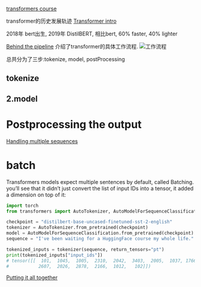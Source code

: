
[transformers course](https://huggingface.co/course/chapter1/1)


transformer的历史发展轨迹
[Transformer intro](https://huggingface.co/course/chapter1/4?fw=pt)

2018年 bert出生, 
2019年 DistilBERT, 相比bert,  60% faster, 40% lighter




[Behind the pipeline](https://huggingface.co/course/chapter2/2?fw=pt)
介绍了transformer的具体工作流程.
![工作流程](https://huggingface.co/datasets/huggingface-course/documentation-images/resolve/main/en/chapter2/full_nlp_pipeline.svg)

总共分为了三步:tokenize, model, postProcessing

## tokenize
## 2.model
# Postprocessing the output


[Handling multiple sequences](https://huggingface.co/course/chapter2/5?fw=pt)

# batch
Transformers models expect multiple sentences by default, called Batching. you’ll see that it didn’t just convert the list of input IDs into a tensor, it added a dimension on top of it:
```python
import torch
from transformers import AutoTokenizer, AutoModelForSequenceClassification

checkpoint = "distilbert-base-uncased-finetuned-sst-2-english"
tokenizer = AutoTokenizer.from_pretrained(checkpoint)
model = AutoModelForSequenceClassification.from_pretrained(checkpoint)
sequence = "I've been waiting for a HuggingFace course my whole life."

tokenized_inputs = tokenizer(sequence, return_tensors="pt")
print(tokenized_inputs["input_ids"])
# tensor([[  101,  1045,  1005,  2310,  2042,  3403,  2005,  1037, 17662, 12172,
#           2607,  2026,  2878,  2166,  1012,   102]])
```







[Putting it all together](https://huggingface.co/course/chapter2/6?fw=pt)



